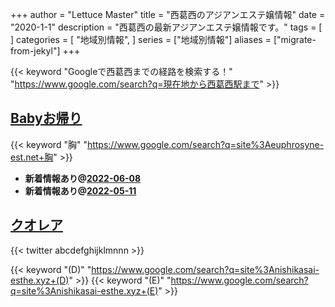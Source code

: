 +++
author = "Lettuce Master"
title = "西葛西のアジアンエステ嬢情報"
date = "2020-1-1"
description = "西葛西の最新アジアンエステ嬢情報です。"
tags = [
]
categories = [
    "地域別情報",
]
series = ["地域別情報"]
aliases = ["migrate-from-jekyl"]
+++

{{< keyword "Googleで西葛西までの経路を検索する！" "https://www.google.com/search?q=現在地から西葛西駅まで" >}}

## [Babyお帰り](http://euphrosyne-est.net/)
{{< keyword "胸" "https://www.google.com/search?q=site%3Aeuphrosyne-est.net+胸" >}} 

- **新着情報あり@[2022-06-08](/post/2022-06-08)**
- **新着情報あり@[2022-05-11](/post/2022-05-11)**
## [クオレア](https://nishikasai-esthe.xyz/)


{{< twitter abcdefghijklmnnn >}}

{{< keyword "(D)" "https://www.google.com/search?q=site%3Anishikasai-esthe.xyz+(D)" >}} {{< keyword "(E)" "https://www.google.com/search?q=site%3Anishikasai-esthe.xyz+(E)" >}} 

